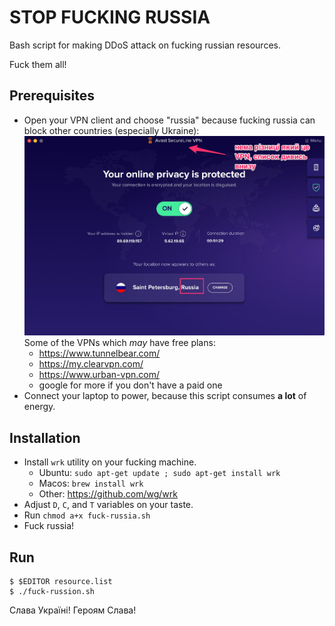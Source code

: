 # STOP FUCKING RUSSIA

Bash script for making DDoS attack on fucking russian resources.

Fuck them all!

## Prerequisites
- Open your VPN client and choose "russia" because fucking russia can block other countries (especially Ukraine):
![vpn image](images/vpn_client.jpg)
Some of the VPNs which _may_ have free plans:
	- https://www.tunnelbear.com/
	- https://my.clearvpn.com/
	- https://www.urban-vpn.com/
	- google for more if you don't have a paid one
- Connect your laptop to power, because this script consumes **a lot** of energy.

## Installation

- Install `wrk` utility on your fucking machine.
	- Ubuntu: `sudo apt-get update ; sudo apt-get install wrk`
	- Macos: `brew install wrk` 
	- Other: https://github.com/wg/wrk
- Adjust `D`, `C`, and `T` variables on your taste.
- Run `chmod a+x fuck-russia.sh`
- Fuck russia!

## Run

```
$ $EDITOR resource.list
$ ./fuck-russion.sh
```

Слава Україні! Героям Слава!
